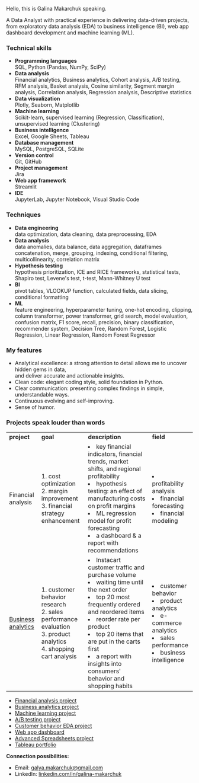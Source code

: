 Hello, this is Galina Makarchuk speaking.

A Data Analyst with practical experience in delivering data-driven projects, from exploratory data analysis (EDA) to business intelligence (BI), web app dashboard development and machine learning (ML).

<h3>Technical skills</h3>

* __Programming languages__ \
  SQL, Python (Pandas, NumPy, SciPy)
* __Data analysis__ \
  Financial analytics, Business analytics, Cohort analysis, A/B testing, RFM analysis, Basket analysis, Cosine similarity, Segment margin analysis, Correlation analysis, Regression analysis, Descriptive statistics
* __Data visualization__ \
  Plotly, Seaborn, Matplotlib
* __Machine learning__ \
  Scikit-learn, supervised learning (Regression, Classification), unsupervised learning (Clustering)
* __Business intelligence__ \
  Excel, Google Sheets, Tableau
* __Database management__ \
  MySQL, PostgreSQL, SQLite
* __Version control__ \
  Git, GitHub
* __Project management__ \
  Jira
* __Web app framework__ \
  Streamlit
* __IDE__ \
  JupyterLab, Jupyter Notebook, Visual Studio Code

<h3>Techniques</h3>

* __Data engineering__ \
  data optimization, data cleaning, data preprocessing, EDA
* __Data analysis__ \
  data anomalies, data balance, data aggregation, dataframes concatenation, merge, grouping, indexing, conditional filtering, multicollinearity, correlation matrix
* __Hypothesis testing__ \
  hypothesis prioritization, ICE and RICE frameworks, statistical tests, Shapiro test, Levene's test, t-test, Mann-Whitney U test
* __BI__ \
  pivot tables, VLOOKUP function, calculated fields, data slicing, conditional formatting
* __ML__ \
  feature engineering, hyperparameter tuning, one-hot encoding, clipping, column transformer, power transformer, grid search, model evaluation, confusion matrix, F1 score, recall, precision, binary classification, recommender system, Decision Tree, Random Forest, Logistic Regression, Linear Regression, Random Forest Regressor

<h3>My features</h3>

* Analytical excellence: a strong attention to detail allows me to uncover hidden gems in data, \
  and deliver accurate and actionable insights.
* Clean code: elegant coding style, solid foundation in Python.
* Clear communication: presenting complex findings in simple, understandable ways.
* Continuous evolving and self-improving.
* Sense of humor.

<h3>Projects speak louder than words</h3>

<table>
  <tr>
    <td><b>project</b></td>
    <td><b>goal</b></td>
    <td><b>description</b></td>
    <td><b>field</b></td>
  </tr>
  <tr>
    <td><a href="https://github.com/Galina-Makarchuk/financial_analysis_project" style="text-decoration: none; color: inherit;">Financial analysis</a></td>
    <td>1. cost optimization <br> 2. margin improvement <br> 3. financial strategy enhancement</td>
    <td><li>key financial indicators, financial trends, market shifts, and regional profitability</li><li>hypothesis testing: an effect of manufacturing costs on profit margins</li><li>ML regression model for profit forecasting</li><li>a dashboard & a report with recommendations</li></td>
    <td><li>profitability analysis</li><li>financial forecasting</li><li>financial modeling</li></td>
  </tr>
  <tr>
     <td><a href="https://github.com/Galina-Makarchuk/business_analytics_project">Business analytics</a></td>
    <td>1. customer behavior research <br> 2. sales performance evaluation <br> 3. product analytics <br> 4. shopping cart analysis</td>
    <td><li>Instacart customer traffic and purchase volume</li><li>waiting time until the next order</li><li>top 20 most frequently ordered and reordered items</li><li>reorder rate per product</li><li>top 20 items that are put in the carts first</li><li>a report with insights into consumers' behavior and shopping habits</li></td>
    <td><li>customer behavior</li><li>product analytics</li><li>e-commerce analytics</li><li>sales performance</li><li>business intelligence</li></td>
  </tr>
</table>

* [Financial analysis project](https://github.com/Galina-Makarchuk/financial_analysis_project)
* [Business analytics project](https://github.com/Galina-Makarchuk/business_analytics_project)
* [Machine learning project](https://github.com/Galina-Makarchuk/machine_learning_project)
* [A/B testing project](https://github.com/Galina-Makarchuk/ab_testing_project)
* [Customer behavior EDA project](https://github.com/Galina-Makarchuk/customer_behavior_project)
* [Web app dashboard](https://choose-your-dream-car.onrender.com)
* [Advanced Spreadsheets project](https://docs.google.com/spreadsheets/d/1T15obKWkox-vhC8lfSlBP1GkH1EEt_OPbmArmYg0WoU/edit?usp=sharing)
* [Tableau portfolio](https://public.tableau.com/app/profile/galina.makarchuk/vizzes)

__Connection possibilities:__
* Email: galya.makarchuk@gmail.com
* LinkedIn: [linkedin.com/in/galina-makarchuk](https://www.linkedin.com/in/galina-makarchuk/)
